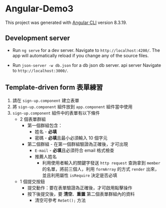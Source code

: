 # Angular-Demo3

This project was generated with [Angular CLI](https://github.com/angular/angular-cli) version 8.3.19.

## Development server

- Run `ng serve` for a dev server. Navigate to `http://localhost:4200/`. The app will automatically reload if you change any of the source files.

- Run `json-server -w db.json` for a db json db server. api server Navigate to `http://localhost:3000/`.


## Template-driven form 表單練習

1. 請在 `sign-up.component` 建立表單
2. 將 `sign-up.component` 組件放到 `app.component` 組件當中使用
3. `sign-up.component` 組件中的表單有以下條件
   - 2 個表單群組
     - 第一個群組包含：
       - 姓名 - **必填**
       - 密碼 - **必填**且最小必須輸入 10 個字元
     - 第二個群組 - 在第一個群組驗證為正確後，才可出現
       - `E-mail` - **必填**且必須符合 email 格式檢查
       - 推薦人姓名
         - 利用使用者輸入的關鍵字發送 `http request` 查詢拿到 `member` 的名單，將前三個人，利用 `formArray` 的方式 `render` 出來，並且利用屬性 `isRequire` 決定是否必填 
   - 1 個提交按鈕
     - 提交動作：要在表單驗證為正確後，才可啟用點擊操作
     - 按下後提交後，要 **清空**、**重置** 第二個表單群組內的資料
       - 清空可參考 `ReSet();` 方法

